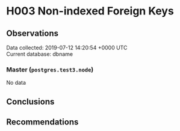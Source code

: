 # H003 Non-indexed Foreign Keys #

## Observations ##
Data collected: 2019-07-12 14:20:54 +0000 UTC  
Current database: dbname  

### Master (`postgres.test3.node`) ###


No data


## Conclusions ##


## Recommendations ##

